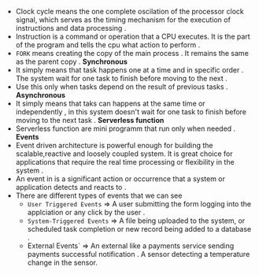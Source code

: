 - Clock cycle means the one complete oscilation of the processor clock signal, which serves as the timing mechanism for the execution of instructions and data processing .
- Instruction is a command or operation that a CPU executes. It is the part of the program and tells the cpu what action to perform .
- `FORK` means creating the copy of the main process . It remains the same as the parent copy .
**Synchronous**
- It simply means that task happens one at a time and in specific order . The system wait for one task to finish before moving to the next .
- Use this only when tasks depend on the result of previous tasks .
**Asynchronous**
- It simply means that taks can happens at the same time or independently , in this system doesn't wait for one task to finish before moving to the next task .
**Serverless function** 
- Serverless function are mini programm that run only when needed .
**Events**
- Event driven architecture is powerful enough for building the scalable,reactive and loosely coupled system. It is great choice for applications that require the real time processing or flexibility in the system .
- An event in is a significant action or occurrence that a system or application detects and reacts to . 
 - There are different types of events  that we can see 
   -  `User Triggered Events`  => A user submitting the form logging into the applciation or any click by the user  .
   - `System-Triggered Events` => A file being uploaded to the system, or scheduled task completion or new record being added to a database .
   - External Events` => An external like a payments service sending payments successful notification . A sensor detecting a temperature change in the sensor.
